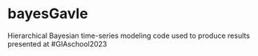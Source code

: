 # bayesGavle
Hierarchical Bayesian time-series modeling code used to produce results presented at #GIAschool2023
